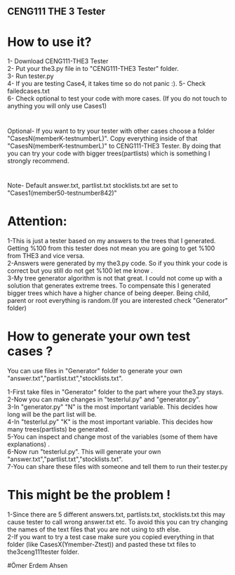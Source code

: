 ## CENG111 THE 3 Tester
# How to use it?

1- Download CENG111-THE3 Tester  
2- Put your the3.py file in to "CENG111-THE3 Tester" folder.  
3- Run tester.py  
4- If you are testing Case4, it takes time so do not panic :).
5- Check failedcases.txt   
6- Check optional to test your code with more cases. (If you do not touch to anything you will only use Cases1)
#
Optional- If you want to try your tester with other cases choose a folder "CasesN(memberK-testnumberL)". Copy everything inside of that "CasesN(memberK-testnumberL)" to CENG111-THE3 Tester. By doing that you can try your code with bigger trees(partlists) which is something I strongly recommend.
#
Note- Default answer.txt, partlist.txt stocklists.txt are set to "Cases1(member50-testnumber842)"

# Attention:

1-This is just a tester based on my answers to the trees that I generated. Getting %100 from this tester does not mean you are going to get %100 from THE3 and vice versa.  
2-Answers were generated by my the3.py code. So if you think your code is correct but you still do not get %100 let me know .  
3-My tree generator algorithm is not that great. I could not come up with a solution that generates extreme trees. To compensate this I generated bigger trees which have a higher chance of being deeper. Being child, parent or root everything is random.(If you are interested check "Generator" folder)  

# How to generate your own test cases ?

You can use files in "Generator" folder to generate your own "answer.txt","partlist.txt","stocklists.txt".

1-First take files in "Generator" folder to the part where your the3.py stays.  
2-Now you can make changes in "testerlul.py" and "generator.py".  
3-In "generator.py" "N" is the most important variable. This decides how long will be the part list will be.   
4-In "testerlul.py" "K" is the most important variable. This decides how many trees(partlists) be generated.  
5-You can inspect and change most of the variables (some of them have explanations) .   
6-Now run "testerlul.py". This will generate your own "answer.txt","partlist.txt","stocklists.txt".    
7-You can share these files with someone and tell them to run their tester.py  

# This might be the problem !

1-Since there are 5 different answers.txt, partlists.txt, stocklists.txt this may cause tester to call wrong answer.txt etc. To avoid this you can try changing the names of the text files that you are not using to sth else.  
2-If you want to try a test case make sure you copied everything in that folder (like CasesX(Ymember-Ztest)) and pasted these txt files to the3ceng111tester folder.

#Ömer Erdem Ahsen









